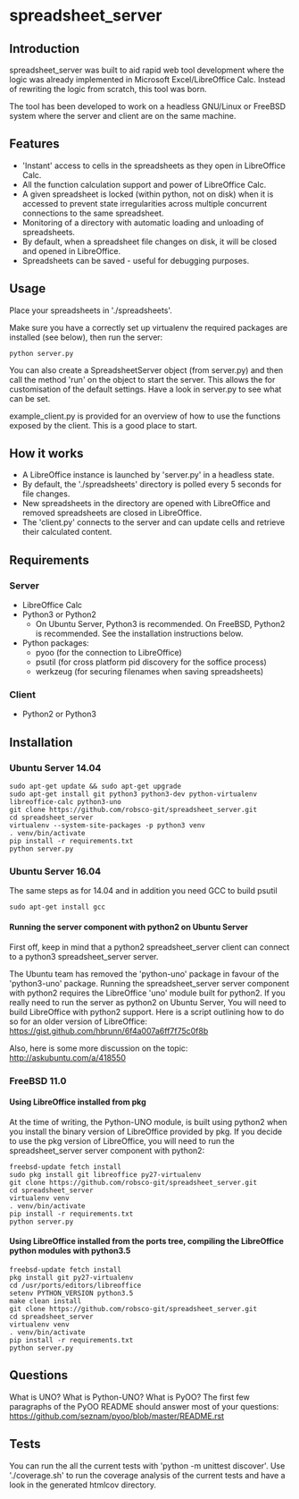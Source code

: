 # spreadsheet_server

## Introduction

spreadsheet_server was built to aid rapid web tool development where the logic
was already implemented in Microsoft Excel/LibreOffice Calc. Instead of
rewriting the logic from scratch, this tool was born.

The tool has been developed to work on a headless GNU/Linux or FreeBSD system 
where the server and client are on the same machine.

## Features

* 'Instant' access to cells in the spreadsheets as they open in LibreOffice Calc.
* All the function calculation support and power of LibreOffice Calc.
* A given spreadsheet is locked (within python, not on disk) when it is accessed to prevent state irregularities across multiple concurrent connections to the same spreadsheet.
* Monitoring of a directory with automatic loading and unloading of spreadsheets.
* By default, when a spreadsheet file changes on disk, it will be closed and
  opened in LibreOffice.
* Spreadsheets can be saved - useful for debugging purposes.

## Usage

Place your spreadsheets in './spreadsheets'.

Make sure you have a correctly set up virtualenv the required packages are installed
(see below), then run the server:
```
python server.py
```

You can also create a SpreadsheetServer object (from server.py) and then call
the method 'run' on the object to start the server. This allows the for
customisation of the default settings. Have a look in server.py to see what can
be set.

example_client.py is provided for an overview of how to use the functions
exposed by the client. This is a good place to start.

## How it works

* A LibreOffice instance is launched by 'server.py' in a headless state.
* By default, the './spreadsheets' directory is polled every 5 seconds for file
changes.
* New spreadsheets in the directory are opened with LibreOffice and removed
spreadsheets are closed in LibreOffice.
* The 'client.py' connects to the server and can update cells and retrieve
their calculated content.

## Requirements

### Server

* LibreOffice Calc
* Python3 or Python2
  * On Ubuntu Server, Python3 is recommended. On FreeBSD, Python2 is recommended. See the installation instructions below.
* Python packages:
  * pyoo (for the connection to LibreOffice)
  * psutil (for cross platform pid discovery for the soffice process)
  * werkzeug (for securing filenames when saving spreadsheets)

### Client

* Python2 or Python3

## Installation

### Ubuntu Server 14.04

```
sudo apt-get update && sudo apt-get upgrade
sudo apt-get install git python3 python3-dev python-virtualenv libreoffice-calc python3-uno
git clone https://github.com/robsco-git/spreadsheet_server.git
cd spreadsheet_server
virtualenv --system-site-packages -p python3 venv
. venv/bin/activate
pip install -r requirements.txt
python server.py
```

### Ubuntu Server 16.04

The same steps as for 14.04 and in addition you need GCC to build psutil
```
sudo apt-get install gcc
```

#### Running the server component with python2 on Ubuntu Server

First off, keep in mind that a python2 spreadsheet_server client can connect to a
python3 spreadsheet_server server.

The Ubuntu team has removed the 'python-uno' package in favour of the 'python3-uno'
package. Running the spreadsheet_server server component with python2 requires
the LibreOffice 'uno' module built for python2. If you really need to run the server
as python2 on Ubuntu Server, You will need to build LibreOffice with python2
support. Here is a script outlining how to do so for an older version of LibreOffice:
https://gist.github.com/hbrunn/6f4a007a6ff7f75c0f8b

Also, here is some more discussion on the topic:
http://askubuntu.com/a/418550

### FreeBSD 11.0

#### Using LibreOffice installed from pkg

At the time of writing, the Python-UNO module, is built using python2 when you
install the binary version of LibreOffice provided by pkg. If you decide to use the
pkg version of LibreOffice, you will need to run the spreadsheet_server server
component with python2:
```
freebsd-update fetch install
sudo pkg install git libreoffice py27-virtualenv
git clone https://github.com/robsco-git/spreadsheet_server.git
cd spreadsheet_server
virtualenv venv
. venv/bin/activate
pip install -r requirements.txt
python server.py
```

#### Using LibreOffice installed from the ports tree, compiling the LibreOffice python modules with python3.5

```
freebsd-update fetch install
pkg install git py27-virtualenv
cd /usr/ports/editors/libreoffice
setenv PYTHON_VERSION python3.5
make clean install
git clone https://github.com/robsco-git/spreadsheet_server.git
cd spreadsheet_server
virtualenv venv
. venv/bin/activate
pip install -r requirements.txt
python server.py
```

## Questions

What is UNO? What is Python-UNO? What is PyOO?
The first few paragraphs of the PyOO README should answer most of your questions:
https://github.com/seznam/pyoo/blob/master/README.rst

## Tests

You can run the all the current tests with 'python -m unittest discover'.
Use './coverage.sh' to run the coverage analysis of the current tests and have a look
in the generated htmlcov directory.